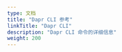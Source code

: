 ```yaml
---
type: 文档
title: "Dapr CLI 参考"
linkTitle: "Dapr CLI"
description: "Dapr CLI 命令的详细信息"
weight: 200
---
```



